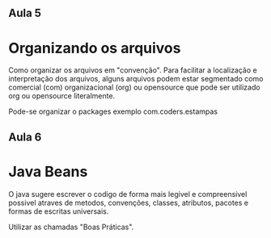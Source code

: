## Aula 5 

# Organizando os arquivos

Como organizar os arquivos em "convenção".
Para facilitar a localização e interpretação dos arquivos, alguns arquivos podem estar segmentado como comercial (com) organizacional (org) ou opensource que pode ser utilizado org ou opensource literalmente.

Pode-se organizar o packages exemplo com.coders.estampas

## Aula 6

# Java Beans

O java sugere escrever o codigo de forma mais legivel e compreensivel possivel atraves de metodos, convenções, classes, atributos, pacotes e formas de escritas universais.

Utilizar as chamadas "Boas Práticas".